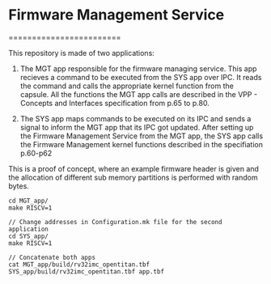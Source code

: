 # Firmware Management Service
========================

This repository is made of two applications: 
1. The MGT app responsible for the firmware managing service. This app recieves a command to be executed from the SYS app over IPC. It reads the command and calls the appropriate kernel function from the capsule. All the functions the MGT app calls are described in the VPP - Concepts and Interfaces specification from p.65 to p.80. 

2. The SYS app maps commands to be executed on its IPC and sends a signal to inform the MGT app that its IPC got updated. After setting up the Firmware Management Service from the MGT app, the SYS app calls the Firmware Management kernel functions described in the specifiation p.60-p62

This is a proof of concept, where an example firmware header is given and the allocation of different sub memory partitions is performed with random bytes.

```
cd MGT_app/ 
make RISCV=1

// Change addresses in Configuration.mk file for the second application
cd SYS_app/ 
make RISCV=1 

// Concatenate both apps 
cat MGT_app/build/rv32imc_opentitan.tbf SYS_app/build/rv32imc_opentitan.tbf app.tbf 
```

